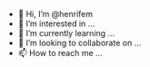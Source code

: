 - 👋 Hi, I’m @henrifem
- 👀 I’m interested in ...
- 🌱 I’m currently learning ...
- 💞️ I’m looking to collaborate on ...
- 📫 How to reach me ...

<!---
henrifem/henrifem is a ✨ special ✨ repository because its `README.md` (this file) appears on your GitHub profile.
You can click the Preview link to take a look at your changes.
--->
